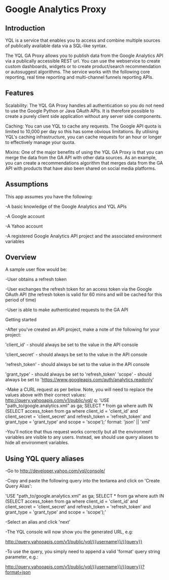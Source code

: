 Google Analytics Proxy
======================

Introduction
----

YQL is a service that enables you to access and combine multiple sources of publically available data via a SQL-like syntax.

The YQL GA Proxy allows you to publish data from the Google Analytics API via a publically accessible REST url. You can use the webservice to create custom dashboards, widgets or to create product/search recommendation or autosuggest algorithms. The service works with the following core reporting, real time reporting and multi-channel funnels reporting APIs.

Features
----

Scalability: The YQL GA Proxy handles all authentication so you do not need to use the Google Python or Java OAuth APIs. It is therefore possible to create a purely client side application without any server side components.

Caching: You can use YQL to cache any requests. The Google API quota is limited to 10,000 per day so this has some obvious limitations. By utilising YQL's caching infrastructure, you can cache requests for an hour or longer to effectively manage your quota.

Mixins: One of the major benefits of using the YQL GA Proxy is that you can merge the data from the GA API with other data sources. As an example, you can create a recommendations algorithm that merges data from the GA API with products that have also been shared on social media platforms.

Assumptions
----

This app assumes you have the following:

-A basic knowledge of the Google Analytics and YQL APIs

-A Google account

-A Yahoo account

-A registered Google Analytics API project and the associated environment variables

Overview
----

A sample user flow would be:

-User obtains a refresh token

-User exchanges the refresh token for an access token via the Google OAuth API (the refresh token is valid for 60 mins and will be cached for this period of time)

-User is able to make authenticated requests to the GA API

Getting started

-After you've created an API project, make a note of the following for your project:

'client_id' - should always be set to the value in the API console

'client_secret' - should always be set to the value in the API console

'refresh_token' - should always be set to the value in the API console

'grant_type' - should always be set to 'refresh_token'
'scope' - should always be set to 'https://www.googleapis.com/auth/analytics.readonly'

-Make a CURL request as per below. Note, you will need to replace the values above with their correct values:
http://query.yahooapis.com/v1/public/yql/
q: 'USE "path_to/google.analytics.xml" as ga; SELECT * from ga where auth IN (SELECT access_token from ga where client_id = 'client_id' and client_secret = 'client_secret' and refresh_token = 'refresh_token' and grant_type = 'grant_type' and scope = 'scope');'
format: 'json' || 'xml'

-You'll notice that thus request works correctly but all the environment variables are visible to any users. Instead, we should use query aliases to hide all environment variables.

Using YQL query aliases
----

-Go to http://developer.yahoo.com/yql/console/

-Copy and paste the following query into the textarea and click on 'Create Query Alias':

'USE "path_to/google.analytics.xml" as ga; SELECT * from ga where auth IN (SELECT access_token from ga where client_id = 'client_id' and client_secret = 'client_secret' and refresh_token = 'refresh_token' and grant_type = 'grant_type' and scope = 'scope');'

-Select an alias and click 'next'

-The YQL console will now show you the generated URL, e.g:

http://query.yahooapis.com/v1/public/yql/{{username}}/{{query}}

-To use the query, you simply need to append a valid 'format' query string parameter, e.g.:

http://query.yahooapis.com/v1/public/yql/{{username}}/{{query}}?format=json
